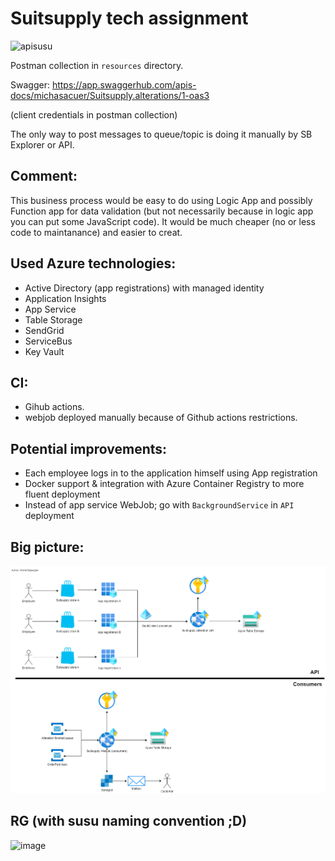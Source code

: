 # Suitsupply tech assignment
![apisusu](https://github.com/michasacuer/suitsupply-tech-assignment/actions/workflows/apisusu.yml/badge.svg)

Postman collection in `resources` directory.

Swagger: https://app.swaggerhub.com/apis-docs/michasacuer/Suitsupply.alterations/1-oas3

(client credentials in postman collection)

The only way to post messages to queue/topic is doing it manually by SB Explorer or API.

## Comment:
This business process would be easy to do using Logic App and possibly Function app for data validation (but not necessarily because in logic app you can put some JavaScript code). It would be much cheaper (no or less code to maintanance) and easier to creat.

## Used Azure technologies:
- Active Directory (app registrations) with managed identity
- Application Insights
- App Service
- Table Storage
- SendGrid
- ServiceBus
- Key Vault

## CI:
- Gihub actions.
- webjob deployed manually because of Github actions restrictions.

## Potential improvements:
- Each employee logs in to the application himself using App registration
- Docker support & integration with Azure Container Registry to more fluent deployment 
- Instead of app service WebJob; go with `BackgroundService` in `API` deployment

## Big picture:

![](https://github.com/michasacuer/suitsupply-tech-assignment/blob/main/resources/bigpicture.png)

## RG (with susu naming convention ;D)

![image](https://user-images.githubusercontent.com/37336963/182036143-b49c8707-da2b-432a-a3b3-9d95b627e9f1.png)

